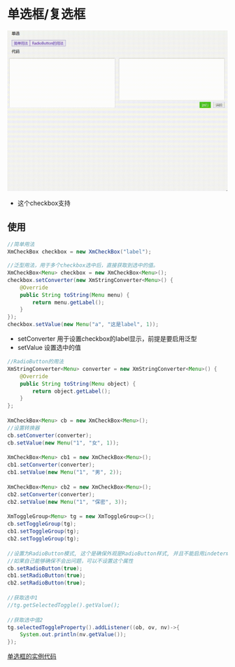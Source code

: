 # 单选框/复选框

![checkbox](../images/checkbox.gif)



- 这个checkbox支持



## 使用

```java
//简单用法
XmCheckBox checkbox = new XmCheckBox("label");
```



```java
//泛型用法，用于多个checkbox选中后，直接获取到选中的值。
XmCheckBox<Menu> checkbox = new XmCheckBox<Menu>();
checkbox.setConverter(new XmStringConverter<Menu>() {
    @Override
    public String toString(Menu menu) {
        return menu.getLabel();
    }
});
checkbox.setValue(new Menu("a", "这是label", 1));
```

- setConverter 用于设置checkbox的label显示，前提是要启用泛型
- setValue 设置选中的值

 

```java
//RadioButton的用法
XmStringConverter<Menu> converter = new XmStringConverter<Menu>() {
    @Override
    public String toString(Menu object) {
        return object.getLabel();
    }
};

XmCheckBox<Menu> cb = new XmCheckBox<Menu>();
//设置转换器
cb.setConverter(converter);
cb.setValue(new Menu("1", "女", 1));

XmCheckBox<Menu> cb1 = new XmCheckBox<Menu>();
cb1.setConverter(converter);
cb1.setValue(new Menu("1", "男", 2));

XmCheckBox<Menu> cb2 = new XmCheckBox<Menu>();
cb2.setConverter(converter);
cb2.setValue(new Menu("1", "保密", 3));

XmToggleGroup<Menu> tg = new XmToggleGroup<>();
cb.setToggleGroup(tg);
cb1.setToggleGroup(tg);
cb2.setToggleGroup(tg);

//设置为RadioButton模式, 这个是确保外观是RadioButton样式, 并且不能启用indeterminate属性，
//如果自己能够确保不会出问题，可以不设置这个属性
cb.setRadioButton(true);
cb1.setRadioButton(true);
cb2.setRadioButton(true);

//获取选中1
//tg.getSelectedToggle().getValue();

//获取选中值2
tg.selectedToggleProperty().addListener((ob, ov, nv)->{
    System.out.println(nv.getValue());
});
```



[单选框的实例代码](../../Example/src/main/java/com/xm2013/example/example/page/CheckBoxPage.java)



